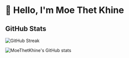 

<!--
**MoeThetKhine/MoeThetKhine** is a ✨ _special_ ✨ repository because its `README.md` (this file) appears on your GitHub profile.

Here are some ideas to get you started:

- 🔭 I’m currently working on ...
- 🌱 I’m currently learning ...
- 👯 I’m looking to collaborate on ...
- 🤔 I’m looking for help with ...
- 💬 Ask me about ...
- 📫 How to reach me: ...
- 😄 Pronouns: ...
- ⚡ Fun fact: ...


<div style="display: flex; justify-content: center; align-items: center; max-width: 1000px; margin: 0 auto; gap: 20px;">
    <a href="https://git.io/streak-stats">
        <img src="https://streak-stats.demolab.com/?user=MoeThetKhine&theme=dark" alt="GitHub Streak" style="width: 42%;" />
    </a>
    <img src="https://github-readme-stats.vercel.app/api?username=MoeThetKhine&show_icons=true&theme=radical" style="width: 40%" alt="Moe Thet's GitHub stats" />

    
</div>

<hr />


<br />

<div style="display: flex; justify-content: center; align-items: center; max-width: 1000px; margin: 0 auto; gap: 20px;">
    <a href="https://git.io/streak-stats">
        <img src="https://streak-stats.demolab.com/?user=Moe Thet Khine&theme=dark" alt="GitHub Streak" style="width: 42%;" />
    </a>
    <img src="https://github-readme-stats.vercel.app/api?username=Moe Thet Khine&show_icons=true&theme=radical" style="width: 40%" alt="Moe Thet's GitHub stats" />
</div>

<hr />-->
# 👋 Hello, I'm Moe Thet Khine
## GitHub Stats
![GitHub Streak](https://streak-stats.demolab.com?user=MoeThetKhine&theme=dark&date_format=j%20M%5B%20Y%5D&start_date=2024-11-01)

![MoeThetKhine's GitHub stats](https://github-readme-stats.vercel.app/api?username=MoeThetKhine&show_icons=true&count_private=true&hide=contribs&theme=dark)

